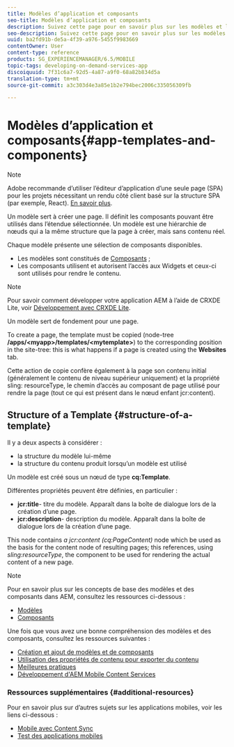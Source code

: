 ```yaml
---
title: Modèles d’application et composants
seo-title: Modèles d’application et composants
description: Suivez cette page pour en savoir plus sur les modèles et les composants d’application. Il fournit des informations détaillées sur la structure des modèles.
seo-description: Suivez cette page pour en savoir plus sur les modèles et les composants d’application. Il fournit des informations détaillées sur la structure des modèles.
uuid: ba2fd91b-de5a-4f39-a976-5455f9983669
contentOwner: User
content-type: reference
products: SG_EXPERIENCEMANAGER/6.5/MOBILE
topic-tags: developing-on-demand-services-app
discoiquuid: 7f31c6a7-92d5-4a87-a9f0-68a82b834d5a
translation-type: tm+mt
source-git-commit: a3c303d4e3a85e1b2e794bec2006c335056309fb

---
```



# Modèles d’application et composants{#app-templates-and-components}

>[!NOTE]
>
>Adobe recommande d’utiliser l’éditeur d’application d’une seule page (SPA) pour les projets nécessitant un rendu côté client basé sur la structure SPA (par exemple, React). [En savoir plus](/help/sites-developing/spa-overview.md).

Un modèle sert à créer une page. Il définit les composants pouvant être utilisés dans l’étendue sélectionnée. Un modèle est une hiérarchie de nœuds qui a la même structure que la page à créer, mais sans contenu réel.

Chaque modèle présente une sélection de composants disponibles.

* Les modèles sont constitués de [Composants](/help/sites-developing/components.md) ;
* Les composants utilisent et autorisent l’accès aux Widgets et ceux-ci sont utilisés pour rendre le contenu.

>[!NOTE]
>
>Pour savoir comment développer votre application AEM à l’aide de CRXDE Lite, voir [Développement avec CRXDE Lite](/help/sites-developing/developing-with-crxde-lite.md).

Un modèle sert de fondement pour une page.

To create a page, the template must be copied (node-tree **/apps/&lt;myapp>/templates/&lt;mytemplate>**) to the corresponding position in the site-tree: this is what happens if a page is created using the **Websites** tab.

Cette action de copie confère également à la page son contenu initial (généralement le contenu de niveau supérieur uniquement) et la propriété sling: resourceType, le chemin d’accès au composant de page utilisé pour rendre la page (tout ce qui est présent dans le nœud enfant jcr:content).

## Structure of a Template {#structure-of-a-template}

Il y a deux aspects à considérer :

* la structure du modèle lui-même
* la structure du contenu produit lorsqu’un modèle est utilisé

Un modèle est créé sous un nœud de type **cq:Template**.

Différentes propriétés peuvent être définies, en particulier :

* **jcr:title**- titre du modèle. Apparaît dans la boîte de dialogue lors de la création d’une page.
* **jcr:description**- description du modèle. Apparaît dans la boîte de dialogue lors de la création d’une page.

This node contains *a jcr:content (cq:PageContent)* node which be used as the basis for the content node of resulting pages; this references, using *sling:resourceType*, the component to be used for rendering the actual content of a new page.

>[!NOTE]
>
>Pour en savoir plus sur les concepts de base des modèles et des composants dans AEM, consultez les ressources ci-dessous :
>
>* [Modèles](/help/sites-developing/templates.md)
>* [Composants](/help/sites-developing/components.md)
>



Une fois que vous avez une bonne compréhension des modèles et des composants, consultez les ressources suivantes :

* [Création et ajout de modèles et de composants](/help/mobile/mobile-ondemand-app-templates.md)
* [Utilisation des propriétés de contenu pour exporter du contenu](/help/mobile/on-demand-content-properties-exporting.md)
* [Meilleures pratiques](/help/mobile/best-practices-aem-mobile.md)
* [Développement d&#39;AEM Mobile Content Services](//help/mobile/developing-content-services.md)

### Ressources supplémentaires {#additional-resources}

Pour en savoir plus sur d’autres sujets sur les applications mobiles, voir les liens ci-dessous :

* [Mobile avec Content Sync](/help/mobile/mobile-ondemand-contentsync.md)
* [Test des applications mobiles](/help/mobile/develop-mobile-apps-testing.md)

